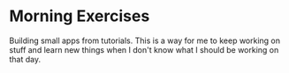 # Morning Exercises

Building small apps from tutorials. This is a way for me to keep working on stuff and learn new things when I don't know what I should be working on that day.
